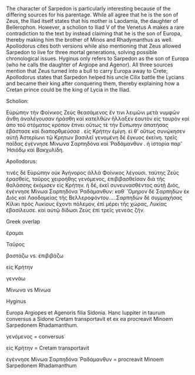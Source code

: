 The character of Sarpedon is particularly interesting because of the differing sources for his parentage. While all agree that he is the son of Zeus, the Iliad itself states that his mother is Laodamia, the daughter of Bellerophon. However, a scholion to Iliad V of the Venetus A makes a rare contradiction to the text by instead claiming that he is the son of Europa, thereby making him the brother of Minos and Rhadymanthus as well. Apollodorus cites both versions while also mentioning that Zeus allowed Sarpedon to live for three mortal generations, solving possible chronological issues. Hyginus only refers to Sarpedon as the son of Europa (who he calls the daughter of Argiope and Agenor). All three sources mention that Zeus turned into a bull to carry Europa away to Crete; Apollodorus states that Sarpedon helped his uncle Cilix battle the Lycians and became their king after conquering them, thereby explaining how a Cretan prince could be the king of Lycia in the Iliad. 





Scholion:

Εὑρώπην τὴν Φοίνικος Ζεὺς θεασάμενος ἔν τινι λειμῶνι μετὰ νυμφῶν ἄνθη ἀναλέγουσαν ἡράσθη καὶ κατελθὼν ἤλλαξεν ἑαυτὸν εἰς ταυρὸν καὶ ἀπο τοῦ στόματος κρόπον ἔπνει οὕτως τὲ τὴν Εὑπωπην ἀπατήσας ἐβάστασε καὶ διαπορθμεύσασ . εἰς Κρήτην ἐμίγη. εἰ θ' οὕτως συνῴκησεν αὐτῇ Ἀστερίωνι τῷ Κρητων βασιλεῖ γενομένη δὲ ἔγκυος ἐκείνη. τρεῖς παῖδας ἐγέννησε  Μίνωνα Σαρπηδόνα καὶ Ῥαδάμανθυν . ἡ ἱστορία παρ' Ἡσιόδῳ καὶ Βακχυλίδη. 

Apollodorus: 

τινὲς δὲ Εὐρώπην οὐκ Ἀγήνορος ἀλλὰ Φοίνικος λέγουσι. ταύτης Ζεὺς ἐρασθείς, ταῦρος χειροήθης γενόμενος, ἐπιβιβασθεῖσαν διὰ τῆς θαλάσσης ἐκόμισεν εἰς Κρήτην. ἡ δέ, ἐκεῖ συνευνασθέντος αὐτῇ Διός, ἐγέννησε Μίνωα Σαρπηδόνα Ῥαδάμανθυν: καθ᾽ Ὅμηρον δὲ Σαρπηδὼν ἐκ Διὸς καὶ Λαοδαμείας τῆς Βελλεροφόντου…..Σαρπηδὼν δὲ συμμαχήσας Κίλικι πρὸς Λυκίους ἔχοντι πόλεμον, ἐπὶ μέρει τῆς χώρας, Λυκίας ἐβασίλευσε. καὶ αὐτῷ δίδωσι Ζεὺς ἐπὶ τρεῖς γενεὰς ζῆν.

Greek overlap 

ἔραμαι

Ταῦρος

βαστάζω vs. ἐπιβιβάζω

εἰς Κρήτην

γεννάω

Μίνωνα vs Μίνωα

Hyginus 

Europa Argiopes et Agenoris filia Sidonia. Hanc Iuppiter in taurum conversus a Sidone Cretam transportavit et ex ea procreavit Minoem Sarpedonem Rhadamanthum.

γενόμενος = conversus 

εἰς Κρήτην = Cretam transportavit

ἐγέννησε Μίνωα Σαρπηδόνα Ῥαδάμανθυν = procreavit Minoem Sarpedonem Rhadamanthum
